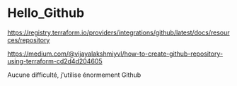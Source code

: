 # Hello_Github

https://registry.terraform.io/providers/integrations/github/latest/docs/resources/repository


https://medium.com/@vijayalakshmiyvl/how-to-create-github-repository-using-terraform-cd2d4d204605

Aucune difficulté, j'utilise énormement Github
